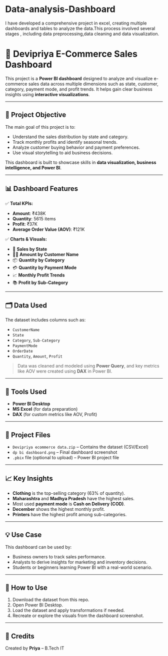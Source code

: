 # Data-analysis-Dashboard
I have developed a comprehensive project in excel, creating multiple dashboards and tables to analyze the data.This process involved several stages , including data preprocessing,data cleaning and data visualization.


# 🛒 Devipriya E-Commerce Sales Dashboard

This project is a **Power BI dashboard** designed to analyze and visualize e-commerce sales data across multiple dimensions such as state, customer, category, payment mode, and profit trends. It helps gain clear business insights using **interactive visualizations**.

---

## 🎯 Project Objective

The main goal of this project is to:
- Understand the sales distribution by state and category.
- Track monthly profits and identify seasonal trends.
- Analyze customer buying behavior and payment preferences.
- Use visual storytelling to aid business decisions.

This dashboard is built to showcase skills in **data visualization, business intelligence, and Power BI**.

---

## 📊 Dashboard Features

✅ **Total KPIs:**
- **Amount**: ₹438K  
- **Quantity**: 5615 items  
- **Profit**: ₹37K  
- **Average Order Value (AOV)**: ₹121K  

✅ **Charts & Visuals:**
- 📍 **Sales by State**  
- 👨‍💼 **Amount by Customer Name**  
- 📦 **Quantity by Category**  
- 💳 **Quantity by Payment Mode**  
- 📈 **Monthly Profit Trends**  
- 📚 **Profit by Sub-Category**  

---

## 🗂️ Data Used

The dataset includes columns such as:
- `CustomerName`
- `State`
- `Category`, `Sub-Category`
- `PaymentMode`
- `OrderDate`
- `Quantity`, `Amount`, `Profit`

> Data was cleaned and modeled using **Power Query**, and key metrics like AOV were created using **DAX** in Power BI.

---

## 🧰 Tools Used

- **Power BI Desktop**
- **MS Excel** (for data preparation)
- **DAX** (for custom metrics like AOV, Profit)

---

## 📂 Project Files

- `Devipriya ecommerce data.zip` – Contains the dataset (CSV/Excel)
- `dp bi dashboard.png` – Final dashboard screenshot
- `.pbix` file (optional to upload) – Power BI project file

---

## 📈 Key Insights

- **Clothing** is the top-selling category (63% of quantity).
- **Maharashtra** and **Madhya Pradesh** have the highest sales.
- Most used **payment mode** is **Cash on Delivery (COD)**.
- **December** shows the highest monthly profit.
- **Printers** have the highest profit among sub-categories.

---

## 💡 Use Case

This dashboard can be used by:
- Business owners to track sales performance.
- Analysts to derive insights for marketing and inventory decisions.
- Students or beginners learning Power BI with a real-world scenario.

---

## 📌 How to Use

1. Download the dataset from this repo.
2. Open Power BI Desktop.
3. Load the dataset and apply transformations if needed.
4. Recreate or explore the visuals from the dashboard screenshot.

---

## 🔖 Credits

Created by **Priya** – B.Tech IT 
